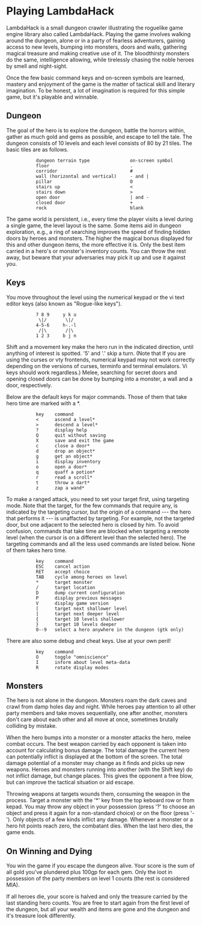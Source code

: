 Playing LambdaHack
==================

LambdaHack is a small dungeon crawler illustrating the roguelike game engine
library also called LambdaHack. Playing the game involves walking around
the dungeon, alone or in a party of fearless adventurers, gaining access to new
levels, bumping into monsters, doors and walls, gathering magical treasure
and making creative use of it. The bloodthirsty monsters do the same,
intelligence allowing, while tirelessly chasing the noble heroes
by smell and night-sight.

Once the few basic command keys and on-screen symbols are learned,
mastery and enjoyment of the game is the matter of tactical skill
and literary imagination. To be honest, a lot of imagination is required
for this simple game, but it's playable and winnable.


Dungeon
-------

The goal of the hero is to explore the dungeon, battle the horrors within,
gather as much gold and gems as possible, and escape to tell the tale.
The dungeon consists of 10 levels and each level consists of 80 by 21 tiles.
The basic tiles are as follows.

               dungeon terrain type               on-screen symbol
               floor                              .
               corridor                           #
               wall (horizontal and vertical)     - and |
               pillar                             O
               stairs up                          <
               stairs down                        >
               open door                          | and -
               closed door                        +
               rock                               blank

The game world is persistent, i.e., every time the player visits a level
during a single game, the level layout is the same. Some items
aid in dungeon exploration, e.g., a ring of searching improves the speed
of finding hidden doors by heroes and monsters. The higher the magical
bonus displayed for this and other dungeon items, the more effective it is.
Only the best item carried in a hero's or monster's inventory counts.
You can throw the rest away, but beware that your adversaries may pick it up
and use it against you.


Keys
----

You move throughout the level using the numerical keypad or
the vi text editor keys (also known as "Rogue-like keys").

               7 8 9     y k u
                \|/       \|/
               4-5-6     h-.-l
                /|\       /|\
               1 2 3     b j n

Shift and a movement key make the hero run in the indicated direction,
until anything of interest is spotted. '5' and '.' skip a turn.
(Note that If you are using the curses or vty frontends,
numerical keypad may not work correctly depending on the versions
of curses, terminfo and terminal emulators. Vi keys should work regardless.)
Melee, searching for secret doors and opening closed doors can be done
by bumping into a monster, a wall and a door, respectively.

Below are the default keys for major commands. Those of them that take
hero time are marked with a *.

               key    command
               <      ascend a level*
               >      descend a level*
               ?      display help
               Q      quit without saving
               X      save and exit the game
               c      close a door*
               d      drop an object*
               g      get an object*
               i      display inventory
               o      open a door*
               q      quaff a potion*
               r      read a scroll*
               t      throw a dart*
               z      zap a wand*

To make a ranged attack, you need to set your target first, using
targeting mode. Note that the target, for the few commands that require any,
is indicated by the targeting cursor, but the origin of a command
--- the  hero that performs it --- is unaffacted by targeting. For example,
not the targeted door, but one adjacent to the selected hero is closed by him.
To avoid confusion, commands that take time are blocked when targeting
a remote level (when the cursor is on a different level than the selected hero).
The targeting commands and all the less used commands are listed below.
None of them takes hero time.

               key    command
               ESC    cancel action
               RET    accept choice
               TAB    cycle among heroes on level
               *      target monster
               /      target location
               D      dump current configuration
               P      display previous messages
               V      display game version
               [      target next shallower level
               ]      target next deeper level
               {      target 10 levels shallower
               }      target 10 levels deeper
               0--9   select a hero anywhere in the dungeon (gtk only)

There are also some debug and cheat keys. Use at your own peril!

               key    command
               O      toggle "omniscience"
               I      inform about level meta-data
               R      rotate display modes


Monsters
--------

The hero is not alone in the dungeon. Monsters roam the dark caves
and crawl from damp holes day and night. While heroes pay attention
to all other party members and take moves sequentially, one after another,
monsters don't care about each other and all move at once,
sometimes brutally colliding by mistake.

When the hero bumps into a monster or a monster attacks the hero,
melee combat occurs. The best weapon carried by each opponent
is taken into account for calculating bonus damage. The total damage
the current hero can potentially inflict is displayed at the bottom
of the screen. The total damage potential of a monster may change
as it finds and picks up new weapons. Heroes and monsters running
into another (with the Shift key) do not inflict damage, but change places.
This gives the opponent a free blow, but can improve the tactical situation
or aid escape.

Throwing weapons at targets wounds them, consuming the weapon in the process.
Target a monster with the '*' key from the top keboard row or from kepad.
You may throw any object in your possession (press '?' to choose
an object and press it again for a non-standard choice) or on the floor
(press '-'). Only objects of a few kinds inflict any damage.
Whenever a monster or a hero hit points reach zero, the combatant dies.
When the last hero dies, the game ends.


On Winning and Dying
--------------------

You win the game if you escape the dungeon alive. Your score is
the sum of all gold you've plundered plus 100gp for each gem.
Only the loot in possession of the party members on level 1 counts
(the rest is considered MIA).

If all heroes die, your score is halved and only the treasure carried
by the last standing hero counts. You are free to start again
from the first level of the dungeon, but all your wealth and items
are gone and the dungeon and it's treasure look differently.
